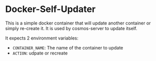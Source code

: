 # Docker-Self-Updater

This is a simple docker container that will update another container or simply re-create it. It is used by cosmos-server to update itself.

It expects 2 environment variables:

- `CONTAINER_NAME`: The name of the container to update
- `ACTION`: udpate or recreate